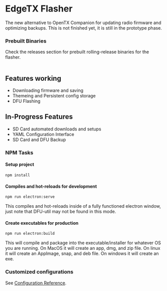 # EdgeTX Flasher
The new alternative to OpenTX Companion for updating radio firmware and optimizing backups. This is not finished yet, it is still in the prototype phase.

### Prebuilt Binaries
Check the releases section for prebuilt rolling-release binaries for the flasher.
<br>
<br>

## Features working
- Downloading firmware and saving
- Themeing and Persistent config storage
- DFU Flashing
## In-Progress Features
- SD Card automated downloads and setups
- YAML Configuration Interface
- SD Card and DFU Backup

### NPM Tasks

#### Setup project
```
npm install
```

#### Compiles and hot-reloads for development
```
npm run electron:serve
```
This compiles and hot-reloads inside of a fully functioned electron window, just note that DFU-util may not be found in this mode.

#### Create executables for production
```
npm run electron:build
```
This will compile and package into the executable/installer for whatever OS you are running. On MacOS it will create an app, dmg, and zip file. On linux it will create an AppImage, snap, and deb file. On windows it will create an exe.

### Customized configurations
See [Configuration Reference](https://cli.vuejs.org/config/).
